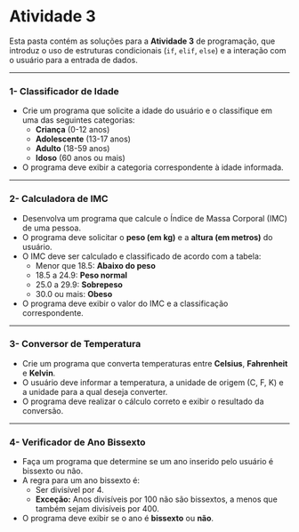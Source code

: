 # Atividade 3

Esta pasta contém as soluções para a **Atividade 3** de programação, que introduz o uso de estruturas condicionais (`if`, `elif`, `else`) e a interação com o usuário para a entrada de dados.

---

### 1- Classificador de Idade

* Crie um programa que solicite a idade do usuário e o classifique em uma das seguintes categorias:
    * **Criança** (0-12 anos)
    * **Adolescente** (13-17 anos)
    * **Adulto** (18-59 anos)
    * **Idoso** (60 anos ou mais)
* O programa deve exibir a categoria correspondente à idade informada.

---

### 2- Calculadora de IMC

* Desenvolva um programa que calcule o Índice de Massa Corporal (IMC) de uma pessoa.
* O programa deve solicitar o **peso (em kg)** e a **altura (em metros)** do usuário.
* O IMC deve ser calculado e classificado de acordo com a tabela:
    * Menor que 18.5: **Abaixo do peso**
    * 18.5 a 24.9: **Peso normal**
    * 25.0 a 29.9: **Sobrepeso**
    * 30.0 ou mais: **Obeso**
* O programa deve exibir o valor do IMC e a classificação correspondente.

---

### 3- Conversor de Temperatura

* Crie um programa que converta temperaturas entre **Celsius**, **Fahrenheit** e **Kelvin**.
* O usuário deve informar a temperatura, a unidade de origem (C, F, K) e a unidade para a qual deseja converter.
* O programa deve realizar o cálculo correto e exibir o resultado da conversão.

---

### 4- Verificador de Ano Bissexto

* Faça um programa que determine se um ano inserido pelo usuário é bissexto ou não.
* A regra para um ano bissexto é:
    * Ser divisível por 4.
    * **Exceção:** Anos divisíveis por 100 não são bissextos, a menos que também sejam divisíveis por 400.
* O programa deve exibir se o ano é **bissexto** ou **não**.